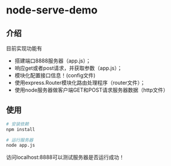 # node-serve-demo

## 介绍
目前实现功能有
- 搭建端口8888服务器（app.js）；
- 响应get或者post请求，并获取参数（app.js）；
- 模块化配置接口信息！(config文件)
- 使用express.Router模块化路由处理程序（router文件）；
- 使用node服务器做客户端GET和POST请求服务器数据（http文件）

## 使用

``` bash
# 安装依赖
npm install

# 运行服务器
node app.js
```

访问localhost:8888可以测试服务器是否运行成功！